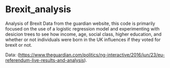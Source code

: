 # Brexit_analysis
Analysis of Brexit Data from the guardian website, this code is primarily focused on the use of a logistic regression model and experimenting with desicion trees to see how income, age, social class, higher education, and whether or not individuals were born in the UK influences if they voted for brexit or not. 

Data: (https://www.theguardian.com/politics/ng-interactive/2016/jun/23/eu-referendum-live-results-and-analysis).
